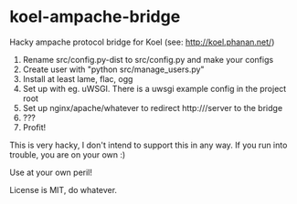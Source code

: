 # koel-ampache-bridge

Hacky ampache protocol bridge for Koel (see: http://koel.phanan.net/)

1. Rename src/config.py-dist to src/config.py and make your configs
2. Create user with "python src/manage_users.py"
3. Install at least lame, flac, ogg
4. Set up with eg. uWSGI. There is a uwsgi example config in the project root
5. Set up nginx/apache/whatever to redirect http://<mydomain>/server to the bridge
6. ???
7. Profit!

This is very hacky, I don't intend to support this in any way. If you
run into trouble, you are on your own :)

Use at your own peril!

License is MIT, do whatever.

